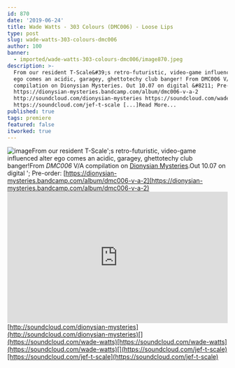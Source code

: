 ```yaml
---
id: 870
date: '2019-06-24'
title: Wade Watts - 303 Colours (DMC006) - Loose Lips
type: post
slug: wade-watts-303-colours-dmc006
author: 100
banner:
  - imported/wade-watts-303-colours-dmc006/image870.jpeg
description: >-
  From our resident T-Scale&#39;s retro-futuristic, video-game influenced alter
  ego comes an acidic, garagey, ghettotechy club banger! From DMC006 V/A
  compilation on Dionysian Mysteries. Out 10.07 on digital &#8211; Pre-order:
  https://dionysian-mysteries.bandcamp.com/album/dmc006-v-a-2
  http://soundcloud.com/dionysian-mysteries https://soundcloud.com/wade-watts
  https://soundcloud.com/jef-t-scale [...]Read More...
published: true
tags: premiere
featured: false
itworked: true
---
```

![image](../imported/wade-watts-303-colours-dmc006/image870.jpeg)From our resident T-Scale';s retro-futuristic, video-game influenced alter ego comes an acidic, garagey, ghettotechy club banger!From _DMC006_ V/A compilation on [Dionysian Mysteries](https://www.discogs.com/label/1100939-dionysian-mysteries).Out 10.07 on digital '; Pre-order: [](https://dionysian-mysteries.bandcamp.com/album/dmc006-v-a-2)[https://dionysian-mysteries.bandcamp.com/album/dmc006-v-a-2](https://dionysian-mysteries.bandcamp.com/album/dmc006-v-a-2)<iframe width='100%' height='300' scrolling='no' frameborder='no' allow='autoplay' src='https://w.soundcloud.com/player/?url=https%3A//api.soundcloud.com/tracks/641409768&color=%23ff5500&auto_play=false&hide_related=false&show_comments=true&show_user=true&show_reposts=false&show_teaser=true'></iframe>[http://soundcloud.com/dionysian-mysteries](http://soundcloud.com/dionysian-mysteries)[](https://soundcloud.com/wade-watts)[https://soundcloud.com/wade-watts](https://soundcloud.com/wade-watts)[](https://soundcloud.com/jef-t-scale)[https://soundcloud.com/jef-t-scale](https://soundcloud.com/jef-t-scale)